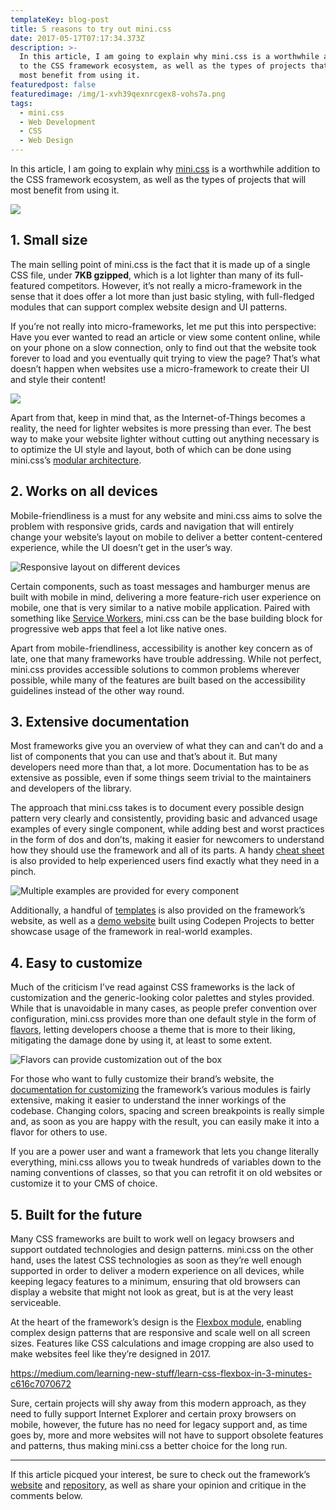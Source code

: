```yaml
---
templateKey: blog-post
title: 5 reasons to try out mini.css
date: 2017-05-17T07:17:34.373Z
description: >-
  In this article, I am going to explain why mini.css is a worthwhile addition
  to the CSS framework ecosystem, as well as the types of projects that will
  most benefit from using it.
featuredpost: false
featuredimage: /img/1-xvh39qexnrcgex8-vohs7a.png
tags:
  - mini.css
  - Web Development
  - CSS
  - Web Design
---
```

In this article, I am going to explain why [mini.css](http://minicss.org/) is a worthwhile addition to the CSS framework ecosystem, as well as the types of projects that will most benefit from using it.

![](/img/1-xvh39qexnrcgex8-vohs7a.png)

## 1. Small size

The main selling point of mini.css is the fact that it is made up of a single CSS file, under **7KB gzipped**, which is a lot lighter than many of its full-featured competitors. However, it’s not really a micro-framework in the sense that it does offer a lot more than just basic styling, with full-fledged modules that can support complex website design and UI patterns.

If you’re not really into micro-frameworks, let me put this into perspective: Have you ever wanted to read an article or view some content online, while on your phone on a slow connection, only to find out that the website took forever to load and you eventually quit trying to view the page? That’s what doesn’t happen when websites use a micro-framework to create their UI and style their content!

![](/img/1-v0zajf68spuwk7bo-ousda.png)

Apart from that, keep in mind that, as the Internet-of-Things becomes a reality, the need for lighter websites is more pressing than ever. The best way to make your website lighter without cutting out anything necessary is to optimize the UI style and layout, both of which can be done using mini.css’s [modular architecture](http://minicss.org/modules.html).

## 2. Works on all devices

Mobile-friendliness is a must for any website and mini.css aims to solve the problem with responsive grids, cards and navigation that will entirely change your website’s layout on mobile to deliver a better content-centered experience, while the UI doesn’t get in the user’s way.

![Responsive layout on different devices](/img/1-sp6dv6zw9lr7kpl-bltvq.png "Responsive layout on different devices")

Certain components, such as toast messages and hamburger menus are built with mobile in mind, delivering a more feature-rich user experience on mobile, one that is very similar to a native mobile application. Paired with something like [Service Workers](https://developers.google.com/web/fundamentals/getting-started/primers/service-workers), mini.css can be the base building block for progressive web apps that feel a lot like native ones.

Apart from mobile-friendliness, accessibility is another key concern as of late, one that many frameworks have trouble addressing. While not perfect, mini.css provides accessible solutions to common problems wherever possible, while many of the features are built based on the accessibility guidelines instead of the other way round.

## 3. Extensive documentation

Most frameworks give you an overview of what they can and can’t do and a list of components that you can use and that’s about it. But many developers need more than that, a lot more. Documentation has to be as extensive as possible, even if some things seem trivial to the maintainers and developers of the library.

The approach that mini.css takes is to document every possible design pattern very clearly and consistently, providing basic and advanced usage examples of every single component, while adding best and worst practices in the form of dos and don’ts, making it easier for newcomers to understand how they should use the framework and all of its parts. A handy [cheat sheet](http://minicss.org/quick_reference.html) is also provided to help experienced users find exactly what they need in a pinch.

![Multiple examples are provided for every component](/img/1-kll5vjda3ovfzscoxw69iw.png "Multiple examples are provided for every component")

Additionally, a handful of [templates](http://minicss.org/templates.html) is also provided on the framework’s website, as well as a [demo website](https://codepen.io/chalarangelo/project/editor/DzvxKa/) built using Codepen Projects to better showcase usage of the framework in real-world examples.

## 4. Easy to customize

Much of the criticism I’ve read against CSS frameworks is the lack of customization and the generic-looking color palettes and styles provided. While that is unavoidable in many cases, as people prefer convention over configuration, mini.css provides more than one default style in the form of [flavors](http://minicss.org/flavors.html), letting developers choose a theme that is more to their liking, mitigating the damage done by using it, at least to some extent.

![Flavors can provide customization out of the box](/img/1-w0srd1oczia7jt3fwjkesg.png "Flavors can provide customization out of the box")

For those who want to fully customize their brand’s website, the [documentation for customizing](http://minicss.org/customization/index.html) the framework’s various modules is fairly extensive, making it easier to understand the inner workings of the codebase. Changing colors, spacing and screen breakpoints is really simple and, as soon as you are happy with the result, you can easily make it into a flavor for others to use.

If you are a power user and want a framework that lets you change literally everything, mini.css allows you to tweak hundreds of variables down to the naming conventions of classes, so that you can retrofit it on old websites or customize it to your CMS of choice.

## 5. Built for the future

Many CSS frameworks are built to work well on legacy browsers and support outdated technologies and design patterns. mini.css on the other hand, uses the latest CSS technologies as soon as they’re well enough supported in order to deliver a modern experience on all devices, while keeping legacy features to a minimum, ensuring that old browsers can display a website that might not look as great, but is at the very least serviceable.

At the heart of the framework’s design is the [Flexbox module](https://css-tricks.com/snippets/css/a-guide-to-flexbox/), enabling complex design patterns that are responsive and scale well on all screen sizes. Features like CSS calculations and image cropping are also used to make websites feel like they’re designed in 2017.

https://medium.com/learning-new-stuff/learn-css-flexbox-in-3-minutes-c616c7070672

Sure, certain projects will shy away from this modern approach, as they need to fully support Internet Explorer and certain proxy browsers on mobile, however, the future has no need for legacy support and, as time goes by, more and more websites will not have to support obsolete features and patterns, thus making mini.css a better choice for the long run.

----
If this article picqued your interest, be sure to check out the framework’s [website](http://minicss.org/) and [repository](https://github.com/Chalarangelo/mini.css), as well as share your opinion and critique in the comments below.
